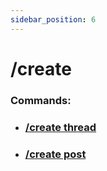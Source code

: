 ```yaml
---
sidebar_position: 6
---
```


# /create
### Commands:
- ### [/create thread](/docs/easythreads/general/create/create-thread)
- ### [/create post](/docs/easythreads/general/create/create-post)